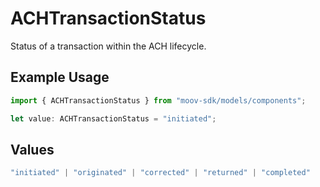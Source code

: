 # ACHTransactionStatus

Status of a transaction within the ACH lifecycle.

## Example Usage

```typescript
import { ACHTransactionStatus } from "moov-sdk/models/components";

let value: ACHTransactionStatus = "initiated";
```

## Values

```typescript
"initiated" | "originated" | "corrected" | "returned" | "completed"
```